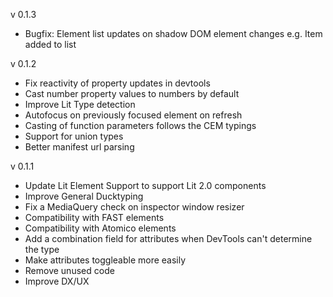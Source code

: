 v 0.1.3

- Bugfix: Element list updates on shadow DOM element changes e.g. Item added to list

v 0.1.2

- Fix reactivity of property updates in devtools
- Cast number property values to numbers by default
- Improve Lit Type detection
- Autofocus on previously focused element on refresh 
- Casting of function parameters follows the CEM typings
- Support for union types
- Better manifest url parsing

v 0.1.1

- Update Lit Element Support to support Lit 2.0 components
- Improve General Ducktyping
- Fix a MediaQuery check on inspector window resizer
- Compatibility with FAST elements
- Compatibility with Atomico elements
- Add a combination field for attributes when DevTools can't determine the type
- Make attributes toggleable more easily
- Remove unused code
- Improve DX/UX
